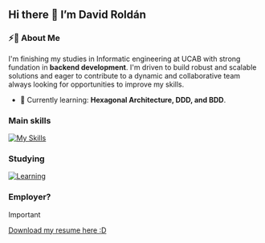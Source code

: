 ## Hi there 👋 I’m David Roldán

### ⚡🚀 About Me
I'm finishing my studies in Informatic engineering at UCAB with strong fundation in **backend development**. I'm driven to build robust and scalable solutions and eager to contribute to a dynamic and collaborative team always looking for opportunities to improve my skills.

- 🌱 Currently learning: **Hexagonal Architecture, DDD, and BDD**.

### Main skills
[![My Skills](https://skillicons.dev/icons?i=vscode,github,git,mongodb,mysql,postgres,py,django,ts,nestjs,eclipse,java,cpp,cs)](https://skillicons.dev)

### Studying
[![Learning](https://skillicons.dev/icons?i=aws,js,nodejs,react,angular,html,css,bootstrap)](https://skillicons.dev)

### Employer?
> [!IMPORTANT]  
> <a href="https://drive.google.com/file/d/1tZBHdTgZH8n3XeKjfE40IBVe_ZU_XXSB/view?usp=sharing" download>Download my resume here :D</a>
